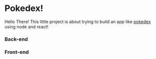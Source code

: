 # Pokedex!

Hello There! This little project is about trying to build an app like [pokedex](https://bulbapedia.bulbagarden.net/wiki/Pok%C3%A9dex) using node and react!

### Back-end

### Front-end
